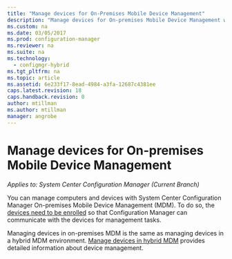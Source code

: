 ```yaml
---
title: "Manage devices for On-Premises Mobile Device Management"
description: "Manage devices for On-premises Mobile Device Management with Configuration Manager."
ms.custom: na
ms.date: 03/05/2017
ms.prod: configuration-manager
ms.reviewer: na
ms.suite: na
ms.technology:
  - configmgr-hybrid
ms.tgt_pltfrm: na
ms.topic: article
ms.assetid: 6e233f17-8ead-4984-a3fa-12687c4381ee
caps.latest.revision: 18
caps.handback.revision: 0
author: mtillman
ms.author: mtillman
manager: angrobe
---
```

# Manage devices for On-premises Mobile Device Management

*Applies to: System Center Configuration Manager (Current Branch)*

You can manage computers and devices with System Center Configuration Manager On-premises Mobile Device Management (MDM). To do so, the [devices need to be enrolled](enroll-devices-on-premises-mdm.md) so that Configuration Manager can communicate with the devices for management tasks.

Managing devices in on-premises MDM is the same as managing devices in a hybrid MDM environment. [Manage devices in hybrid MDM](wipe-lock-reset-devices.md) provides detailed information about device management.
